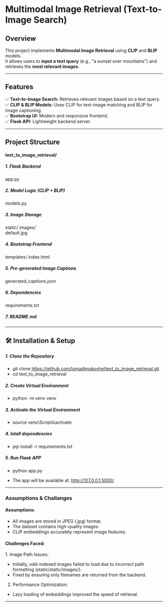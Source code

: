 # Multimodal Image Retrieval (Text-to-Image Search)

## Overview
This project implements **Multimodal Image Retrieval** using **CLIP** and **BLIP** models.  
It allows users to **input a text query** (e.g., "a sunset over mountains") and retrieves the **most relevant images**.

---

## Features
✅ **Text-to-Image Search:** Retrieves relevant images based on a text query.  
✅ **CLIP & BLIP Models:** Uses CLIP for text-image matching and BLIP for image captioning.  
✅ **Bootstrap UI:** Modern and responsive frontend.  
✅ **Flask API:** Lightweight backend server.  


---
## Project Structure
#### text_to_image_retrieval/
##### 1.  Flask Backend
app.py               
##### 2. Model Logic (CLIP + BLIP)
models.py             
##### 3. Image Storage
static/
    images/           
    default.jpg      
##### 4. Bootstrap Frontend
templates/
    index.html        
##### 5. Pre-generated Image Captions
generated_captions.json  
##### 6. Dependencies
requirements.txt      
##### 7. README.md           
---
## 🛠️ Installation & Setup

##### 1. Clone the Repository

- git clone https://github.com/lumadimukovhe/text_to_image_retrieval.git
- cd text_to_image_retrieval

##### 2. Create Virtual Environment
- python -m venv venv

##### 3. Activate the Virtual Environment
- source venv\Scripts\activate

##### 4. Istall dependencies
- pip install -r requirements.txt

##### 5. Run Flask APP
- python app.py

- The app will be available at: http://127.0.0.1:5000/
---
### Assumptions & Challanges
#### Assumptions:
- All images are stored in JPEG (.jpg) format.
- The dataset contains high-quality images.
- CLIP embeddings accurately represent image features.
#### Challenges Faced:
1️. Image Path Issues:

- Initially, odd-indexed images failed to load due to incorrect path formatting (static/static/images/).
- Fixed by ensuring only filenames are returned from the backend.

2. Performance Optimization:

- Lazy loading of embeddings improved the speed of retrieval.
---

